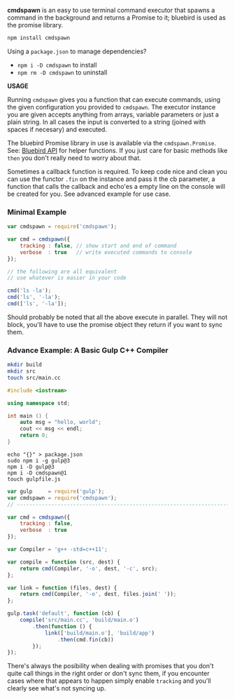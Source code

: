 **cmdspawn** is an easy to use terminal command executor that spawns a command in the
background and returns a Promise to it; bluebird is used as the promise library.

```js
npm install cmdspawn
```
Using a `package.json` to manage dependencies?

 - `npm i -D cmdspawn` to install
 - `npm rm -D cmdspawn` to uninstall

**USAGE**

Running `cmdspawn` gives you a function that can execute commands, using the given
configuration you provided to `cmdspawn`. The executor instance you are given accepts
anything from arrays, variable parameters or just a plain string. In all cases the input is converted to a string (joined with spaces if necesary) and executed.

The bluebird Promise library in use is available via the `cmdspawn.Promise`. See:
[Bluebird API](https://github.com/petkaantonov/bluebird/blob/master/API.md) for helper
functions. If you just care for basic methods like `then` you don't really need to worry
about that.

Sometimes a callback function is required. To keep code nice and clean you can use the 
functor `.fin` on the instance and pass it the cb parameter, a function that calls the
callback and echo'es a empty line on the console will be created for you. See advanced example for use case.

### Minimal Example

```js
var cmdspawn = require('cmdspawn');

var cmd = cmdspawn({
	tracking : false, // show start and end of command
	verbose  : true   // write executed commands to console
});

// the following are all equivalent
// use whatever is easier in your code

cmd('ls -la');
cmd('ls', '-la');
cmd(['ls', '-la']);
```

Should probably be noted that all the above execute in parallel. They will not block,
you'll have to use the promise object they return if you want to sync them.

### Advance Example: A Basic Gulp C++ Compiler

```sh
mkdir build
mkdir src
touch src/main.cc
```
```cpp
#include <iostream>

using namespace std;

int main () {
	auto msg = "hello, world";
	cout << msg << endl;
	return 0;
}
```
```
echo "{}" > package.json
sudo npm i -g gulp@3
npm i -D gulp@3
npm i -D cmdspawn@1
touch gulpfile.js
```
```js
var gulp     = require('gulp');
var cmdspawn = require('cmdspawn');
// ----------------------------------------------------------------------------

var cmd = cmdspawn({
	tracking : false, 
	verbose  : true
});

var Compiler = 'g++ -std=c++11';

var compile = function (src, dest) {
	return cmd(Compiler, '-o', dest, '-c', src);
};

var link = function (files, dest) {
	return cmd(Compiler, '-o', dest, files.join(' '));
};

gulp.task('default', function (cb) {
	compile('src/main.cc', 'build/main.o')
		.then(function () {
			link(['build/main.o'], 'build/app')
				.then(cmd.fin(cb))
		});
});

```

There's always the posibility when dealing with promises that you don't quite
call things in the right order or don't sync them, if you encounter cases where
that appears to happen simply enable `tracking` and you'll clearly see what's not 
syncing up.
